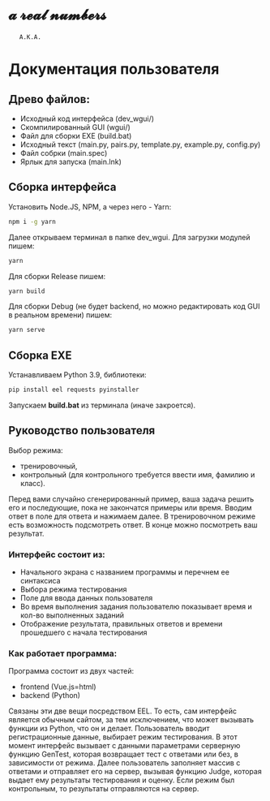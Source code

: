 # **𝓪 𝓻𝓮𝓪𝓵 𝓷𝓾𝓶𝓫𝓮𝓻𝓼**
       A.K.A.
# Документация пользователя
## Древо файлов:
- Исходный код интерфейса (dev_wgui/)
- Скомпилированный GUI (wgui/)
- Файл для сборки EXE (build.bat)
- Исходный текст (main.py, pairs.py, template.py, example.py, config.py)
- Файл собрки (main.spec)
- Ярлык для запуска (main.lnk)

## Сборка интерфейса
Установить Node.JS, NPM, а через него - Yarn:
```bash
npm i -g yarn
```
Далее открываем терминал в папке dev_wgui. Для загрузки модулей пишем:
```bash
yarn
```
Для сборки Release пишем:
```bash
yarn build
```
Для сборки Debug (не будет backend, но можно редактировать код GUI в реальном времени) пишем:
```bash
yarn serve
```

## Сборка EXE
Устанавливаем Python 3.9, библиотеки:
```bash
pip install eel requests pyinstaller
```
Запускаем **build.bat** из терминала (иначе закроется).

## Руководство пользователя
Выбор режима: 
* тренировочный, 
* контрольный (для контрольного требуется ввести имя, фамилию и класс). 

Перед вами случайно сгенерированный пример, ваша задача решить его и последующие, пока не закончатся примеры или время. Вводим ответ в поле для ответа и нажимаем далее. В тренировочном режиме есть возможность подсмотреть ответ. В конце можно посмотреть ваш результат.

### Интерфейс состоит из:
* Начального экрана с названием программы и перечнем ее синтаксиса
* Выбора режима тестирования
* Поле для ввода данных пользователя
* Во время выполнения задания пользователю показывает время и кол-во выполненных заданий
* Отображение результата, правильных ответов и времени прошедшего с начала тестирования

### Как работает программа:
Программа состоит из двух частей: 
* frontend (Vue.js=html) 
* backend (Python) 

Связаны эти две вещи посредством EEL. То есть, сам интерфейс является обычным сайтом, за тем исключением, что может вызывать функции из Python, что он и делает. Пользователь вводит регистрационные данные, выбирает режим тестирования. В этот момент интерфейс вызывает с данными параметрами серверную функцию GenTest, которая возвращает тест с ответами или без, в зависимости от режима. Далее пользователь заполняет массив с ответами и отправляет его на сервер, вызывая функцию Judge, которая выдает ему результаты тестирования и оценку. Если режим был контрольным, то результаты отправляются на сервер.
